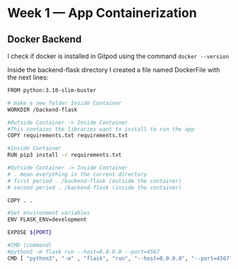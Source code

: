 # Week 1 — App Containerization

## Docker Backend

I check if docker is installed in Gitpod using the command ```docker --version```

Inside the backend-flask directory I created a file named DockerFile with the next lines:

```sh
FROM python:3.10-slim-buster

# make a new folder Inside Container
WORKDIR /backend-flask 

#Outside Container -> Inside Container
#This contains the libraries want to install to run the app
COPY requirements.txt requirements.txt

#Inside Container
RUN pip3 install -r requirements.txt

#Outside Container -> Inside Container
# . mean everything in the current directory
# first period . /backend-flask (outside the container)
# second period . /backend-flask (inside the container)

COPY . .

#Set environment variables
ENV FLASK_ENV=development

EXPOSE ${PORT}

#CMD (command)
#python3 -m flask run --host=0.0.0.0 --port=4567
CMD [ "python3", "-m" , "flask", "run", "--host=0.0.0.0", "--port=4567"]
```
